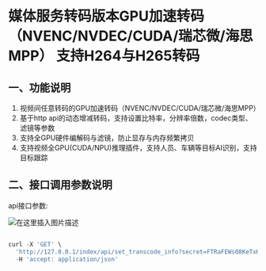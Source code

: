 # 媒体服务转码版本GPU加速转码（NVENC/NVDEC/CUDA/瑞芯微/海思MPP） 支持H264与H265转码

 
## 一、功能说明
 
1. 视频间任意转码的GPU加速转码（NVENC/NVDEC/CUDA/瑞芯微/海思MPP）
2. 基于http api的动态增减转码，支持设置比特率，分辨率倍数，codec类型、滤镜等参数
3. 支持全GPU硬件编解码与滤镜，防止显存与内存频繁拷贝
4. 支持视频全GPU(CUDA/NPU)推理插件，支持人员、车辆等目标AI识别，支持目标跟踪 


## 二、接口调用参数说明

api接口参数:

 ![在这里插入图片描述](https://i-blog.csdnimg.cn/direct/6a4032e26093416e81a02a06ea49641c.png#pic_center)


```javascript 

curl -X 'GET' \
  'http://127.0.0.1/index/api/set_transcode_info?secret=FTRaFEWs08KeTxKEEO25ePDKuV3CjOqp&app=live&stream=test1&out_width=1920&out_height=1920&out_codec=0&out_control_mode=0&out_average_bitrate=1000&out_max_bitrate=1000&out_gop=250&out_i_qp=28&out_p_qp=35' \
  -H 'accept: application/json'
  
  
  

```




